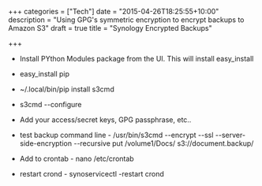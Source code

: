 +++
categories = ["Tech"]
date = "2015-04-26T18:25:55+10:00"
description = "Using GPG's symmetric encryption to encrypt backups to Amazon S3"
draft = true
title = "Synology Encrypted Backups"

+++

* Install PYthon Modules package from the UI. This will install
easy_install

* easy_install pip
* ~/.local/bin/pip install s3cmd
* s3cmd --configure
* Add your access/secret keys, GPG passphrase, etc..
* test backup command line - /usr/bin/s3cmd --encrypt --ssl --server-side-encryption --recursive put /volume1/Docs/ s3://document.backup/
* Add to crontab - nano /etc/crontab
* restart crond - synoservicectl -restart crond

